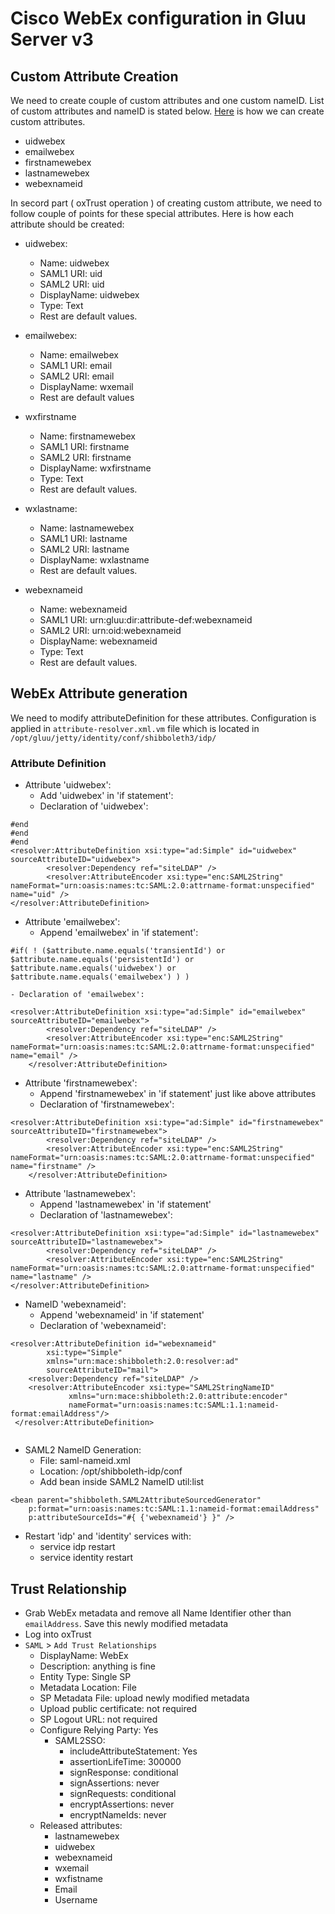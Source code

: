 # Cisco WebEx configuration in Gluu Server v3

## Custom Attribute Creation

We need to create couple of custom attributes and one custom nameID. 
List of custom attributes and nameID is stated below. [Here](../../admin-guide/saml.md#custom-nameid) is 
how we can create custom attributes. 

 - uidwebex
 - emailwebex
 - firstnamewebex
 - lastnamewebex
 - webexnameid
 
In secord part ( oxTrust operation ) of creating custom attribute, we need to follow couple of 
points for these special attributes. Here is how each attribute should be created: 

 - uidwebex: 
    - Name: uidwebex
    - SAML1 URI: uid
    - SAML2 URI: uid
    - DisplayName: uidwebex
    - Type: Text
    - Rest are default values. 

 - emailwebex:
    - Name: emailwebex
    - SAML1 URI: email
    - SAML2 URI: email
    - DisplayName: wxemail
    - Rest are default values

 - wxfirstname
    - Name: firstnamewebex
    - SAML1 URI: firstname
    - SAML2 URI: firstname
    - DisplayName: wxfirstname
    - Type: Text
    - Rest are default values. 
   
 - wxlastname: 
    - Name: lastnamewebex
    - SAML1 URI: lastname
    - SAML2 URI: lastname
    - DisplayName: wxlastname
    - Rest are default values. 

 - webexnameid
    - Name: webexnameid
    - SAML1 URI: urn:gluu:dir:attribute-def:webexnameid
    - SAML2 URI: urn:oid:webexnameid
    - DisplayName: webexnameid
    - Type: Text
    - Rest are default values. 
  

## WebEx Attribute generation

We need to modify attributeDefinition for these attributes. Configuration is applied in `attribute-resolver.xml.vm` file which is located in `/opt/gluu/jetty/identity/conf/shibboleth3/idp/`

### Attribute Definition

  - Attribute 'uidwebex': 
    - Add 'uidwebex' in 'if statement': 
    - Declaration of 'uidwebex': 

``` 
#end
#end
#end
<resolver:AttributeDefinition xsi:type="ad:Simple" id="uidwebex" sourceAttributeID="uidwebex">
        <resolver:Dependency ref="siteLDAP" />
        <resolver:AttributeEncoder xsi:type="enc:SAML2String" nameFormat="urn:oasis:names:tc:SAML:2.0:attrname-format:unspecified" name="uid" />
</resolver:AttributeDefinition>
```
  - Attribute 'emailwebex': 
    - Append 'emailwebex' in 'if statement': 
    
```
#if( ! ($attribute.name.equals('transientId') or $attribute.name.equals('persistentId') or $attribute.name.equals('uidwebex') or $attribute.name.equals('emailwebex') ) )
```
    - Declaration of 'emailwebex': 
```
<resolver:AttributeDefinition xsi:type="ad:Simple" id="emailwebex" sourceAttributeID="emailwebex">
        <resolver:Dependency ref="siteLDAP" />
        <resolver:AttributeEncoder xsi:type="enc:SAML2String" nameFormat="urn:oasis:names:tc:SAML:2.0:attrname-format:unspecified" name="email" />
    </resolver:AttributeDefinition>
```
  - Attribute 'firstnamewebex': 
     - Append 'firstnamewebex' in 'if statement' just like above attributes
     - Declaration of 'firstnamewebex': 
```
<resolver:AttributeDefinition xsi:type="ad:Simple" id="firstnamewebex" sourceAttributeID="firstnamewebex">
        <resolver:Dependency ref="siteLDAP" />
        <resolver:AttributeEncoder xsi:type="enc:SAML2String" nameFormat="urn:oasis:names:tc:SAML:2.0:attrname-format:unspecified" name="firstname" />
    </resolver:AttributeDefinition>
```
  - Attribute 'lastnamewebex': 
     - Append 'lastnamewebex' in 'if statement'
     - Declaration of 'lastnamewebex': 
```
<resolver:AttributeDefinition xsi:type="ad:Simple" id="lastnamewebex" sourceAttributeID="lastnamewebex">
        <resolver:Dependency ref="siteLDAP" />
        <resolver:AttributeEncoder xsi:type="enc:SAML2String" nameFormat="urn:oasis:names:tc:SAML:2.0:attrname-format:unspecified" name="lastname" />
</resolver:AttributeDefinition>
```

  - NameID 'webexnameid': 
     - Append 'webexnameid' in 'if statement'
     - Declaration of 'webexnameid': 
     
```    
<resolver:AttributeDefinition id="webexnameid"
        xsi:type="Simple"
        xmlns="urn:mace:shibboleth:2.0:resolver:ad"
        sourceAttributeID="mail">
    <resolver:Dependency ref="siteLDAP" />
    <resolver:AttributeEncoder xsi:type="SAML2StringNameID"
             xmlns="urn:mace:shibboleth:2.0:attribute:encoder"
             nameFormat="urn:oasis:names:tc:SAML:1.1:nameid-format:emailAddress"/>
 </resolver:AttributeDefinition>
 
```

  - SAML2 NameID Generation: 
       - File: saml-nameid.xml
       - Location: /opt/shibboleth-idp/conf
       - Add bean inside SAML2 NameID util:list
       
```
<bean parent="shibboleth.SAML2AttributeSourcedGenerator"
    p:format="urn:oasis:names:tc:SAML:1.1:nameid-format:emailAddress"
    p:attributeSourceIds="#{ {'webexnameid'} }" />
```

  - Restart 'idp' and 'identity' services with: 
    - service idp restart
    - service identity restart

## Trust Relationship 

 - Grab WebEx metadata and remove all Name Identifier other than `emailAddress`. 
   Save this newly modified metadata
 - Log into oxTrust 
 - `SAML` > `Add Trust Relationships`
    - DisplayName: WebEx
    - Description: anything is fine
    - Entity Type: Single SP
    - Metadata Location: File
    - SP Metadata File: upload newly modified metadata
    - Upload public certificate: not required
    - SP Logout URL: not required
    - Configure Relying Party: Yes
        - SAML2SSO: 
            - includeAttributeStatement: Yes
            - assertionLifeTime: 300000
            - signResponse: conditional
            - signAssertions: never
            - signRequests: conditional
            - encryptAssertions: never
            - encryptNameIds: never
    - Released attributes: 
        - lastnamewebex
        - uidwebex
        - webexnameid
        - wxemail
        - wxfistname
        - Email
        - Username
